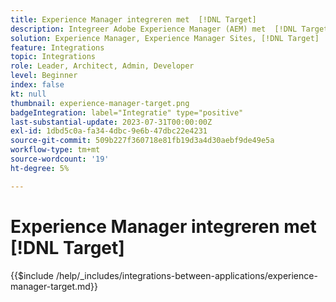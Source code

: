 ```yaml
---
title: Experience Manager integreren met  [!DNL Target]
description: Integreer Adobe Experience Manager (AEM) met  [!DNL Target]  om gepersonaliseerde ervaringen te leveren.
solution: Experience Manager, Experience Manager Sites, [!DNL Target]
feature: Integrations
topic: Integrations
role: Leader, Architect, Admin, Developer
level: Beginner
index: false
kt: null
thumbnail: experience-manager-target.png
badgeIntegration: label="Integratie" type="positive"
last-substantial-update: 2023-07-31T00:00:00Z
exl-id: 1dbd5c0a-fa34-4dbc-9e6b-47dbc22e4231
source-git-commit: 509b227f360718e81fb19d3a4d30aebf9de49e5a
workflow-type: tm+mt
source-wordcount: '19'
ht-degree: 5%

---
```


# Experience Manager integreren met [!DNL Target]

{{$include /help/_includes/integrations-between-applications/experience-manager-target.md}}
